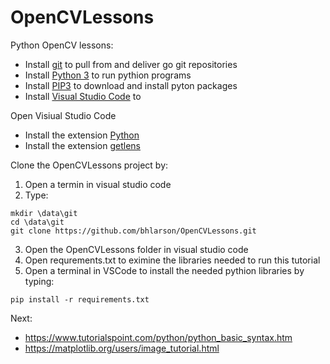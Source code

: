 # OpenCVLessons
Python OpenCV lessons:

* Install [git](https://git-scm.com/download/win) to pull from and deliver go git repositories
* Install [Python 3](https://www.python.org/downloads/) to run pythion programs
* Install [PIP3](https://stackoverflow.com/questions/6587507/how-to-install-pip-with-python-3) to download and install pyton packages
* Install [Visual Studio Code](https://docs.microsoft.com/en-us/visualstudio/install/install-visual-studio) to 

Open Visiual Studio Code
* Install the extension [Python](https://code.visualstudio.com/docs/python/python-tutorial)
* Install the extension [getlens](https://marketplace.visualstudio.com/items?itemName=eamodio.gitlens)

Clone the OpenCVLessons project by:
1. Open a termin in visual studio code
1. Type:
```console
mkdir \data\git
cd \data\git 
git clone https://github.com/bhlarson/OpenCVLessons.git
```
3. Open the OpenCVLessons folder in visual studio code
1. Open requrements.txt to eximine the libraries needed to run this tutorial
1. Open a terminal in VSCode to install the needed pythion libraries by typing:
```console
pip install -r requirements.txt
```


Next:
* https://www.tutorialspoint.com/python/python_basic_syntax.htm
* https://matplotlib.org/users/image_tutorial.html
